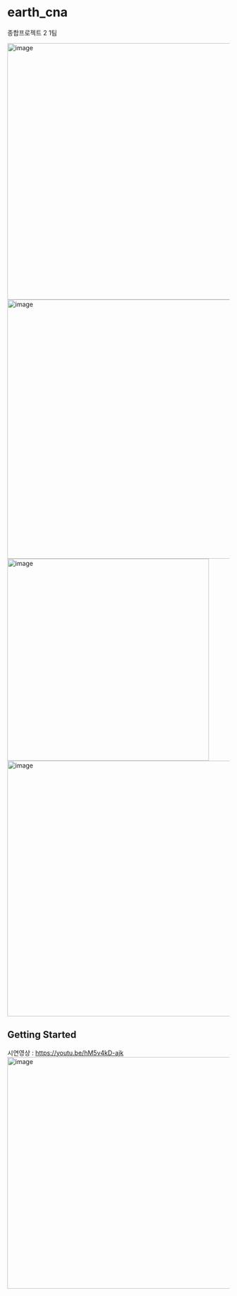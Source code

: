 # earth_cna

종합프로젝트 2 1팀


<img width="580" alt="image" src="https://user-images.githubusercontent.com/70834586/173033802-7cc6eb2d-322a-4113-87f0-a722ea2b6d16.png">
<img width="586" alt="image" src="https://user-images.githubusercontent.com/70834586/173033828-79d5f6b1-7493-4a47-82cb-589ef2ebfe24.png">
<img width="457" alt="image" src="https://user-images.githubusercontent.com/70834586/173033860-846f0157-60fd-4fea-94d6-fb0a69b81fef.png">
<img width="578" alt="image" src="https://user-images.githubusercontent.com/70834586/173033918-1c104de1-2e39-4d83-b03d-f29956896a09.png">



## Getting Started
시연영상 : https://youtu.be/hM5v4kD-ajk
<img width="524" alt="image" src="https://user-images.githubusercontent.com/70834586/171641981-d7159abf-ccee-491a-a46d-cd1935e731a3.png">


